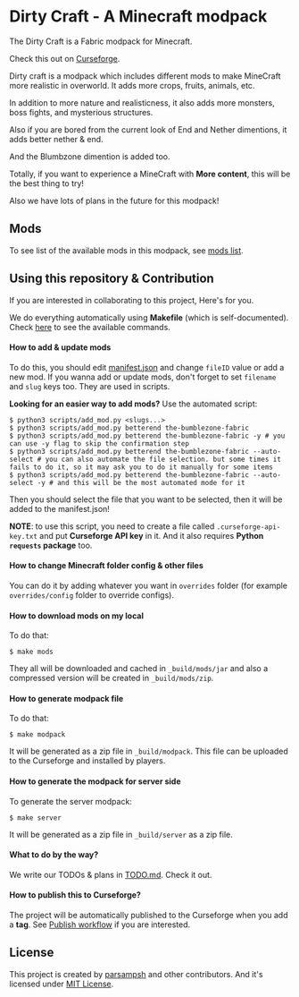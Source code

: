 # Dirty Craft - A Minecraft modpack
The Dirty Craft is a Fabric modpack for Minecraft.

Check this out on [Curseforge](https://www.curseforge.com/minecraft/modpacks/dirty_craft/).

Dirty craft is a modpack which includes different mods to make MineCraft more realistic in overworld.
It adds more crops, fruits, animals, etc.

In addition to more nature and realisticness, it also adds more monsters, boss fights, and mysterious structures.

Also if you are bored from the current look of End and Nether dimentions, it adds better nether & end.

And the Blumbzone dimention is added too.

Totally, if you want to experience a MineCraft with **More content**, this will be the best thing to try!

Also we have lots of plans in the future for this modpack!

## Mods
To see list of the available mods in this modpack, see [mods list](MODS.md).

## Using this repository & Contribution
If you are interested in collaborating to this project,
Here's for you.

We do everything automatically using **Makefile** (which is self-documented).
Check [here](HOW-TO-USE-MAKEFILE.md) to see the available commands.

#### How to add & update mods
To do this, you should edit [manifest.json](manifest.json)
and change `fileID` value or add a new mod.
If you wanna add or update mods, don't forget to set `filename` and `slug` keys too.
They are used in scripts.

**Looking for an easier way to add mods?** Use the automated script:

```shell
$ python3 scripts/add_mod.py <slugs...>
$ python3 scripts/add_mod.py betterend the-bumblezone-fabric
$ python3 scripts/add_mod.py betterend the-bumblezone-fabric -y # you can use -y flag to skip the confirmation step
$ python3 scripts/add_mod.py betterend the-bumblezone-fabric --auto-select # you can also automate the file selection. but some times it fails to do it, so it may ask you to do it manually for some items
$ python3 scripts/add_mod.py betterend the-bumblezone-fabric --auto-select -y # and this will be the most automated mode for it
```

Then you should select the file that you want to be selected, then it will be added to the manifest.json!

**NOTE**: to use this script, you need to create a file called `.curseforge-api-key.txt` and put **Curseforge API key** in it.
And it also requires **Python `requests` package** too.

#### How to change Minecraft folder config & other files
You can do it by adding whatever you want in `overrides` folder (for example `overrides/config` folder to override configs).

#### How to download mods on my local
To do that:

```shell
$ make mods
```

They all will be downloaded and cached in `_build/mods/jar`
and also a compressed version will be created in `_build/mods/zip`.

#### How to generate modpack file
To do that:

```shell
$ make modpack
```

It will be generated as a zip file in `_build/modpack`.
This file can be uploaded to the Curseforge and installed by players.

#### How to generate the modpack for server side
To generate the server modpack:

```shell
$ make server
```

It will be generated as a zip file in `_build/server` as a zip file.

#### What to do by the way?
We write our TODOs & plans in [TODO.md](TODO.md). Check it out.

#### How to publish this to Curseforge?
The project will be automatically published to the Curseforge when you add a **tag**.
See [Publish workflow](.github/workflows/publish.yml) if you are interested.

## License
This project is created by [parsampsh](https://github.com/parsampsh) and other contributors.
And it's licensed under [MIT License](LICENSE).
